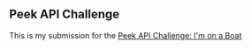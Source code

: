 ## Peek API Challenge
This is my submission for the <a href="https://github.com/gadabout/passport" target="_blank">Peek API Challenge: I'm on a Boat</a>
